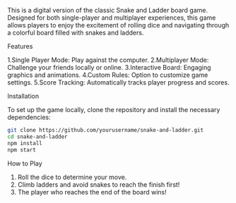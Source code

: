 This is a digital version of the classic Snake and Ladder board game. Designed for both single-player and multiplayer experiences, this game allows players to enjoy the excitement of rolling dice and navigating through a colorful board filled with snakes and ladders.

Features

1.Single Player Mode: Play against the computer.
2.Multiplayer Mode: Challenge your friends locally or online.
3.Interactive Board: Engaging graphics and animations.
4.Custom Rules: Option to customize game settings.
5.Score Tracking: Automatically tracks player progress and scores.

Installation

To set up the game locally, clone the repository and install the necessary dependencies:

```bash
git clone https://github.com/yourusername/snake-and-ladder.git
cd snake-and-ladder
npm install
npm start
```

 How to Play

1. Roll the dice to determine your move.
2. Climb ladders and avoid snakes to reach the finish first!
3. The player who reaches the end of the board wins!

